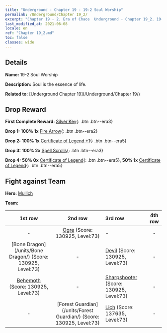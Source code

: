 ```yaml
---
title: "Underground - Chapter 19 - 19-2 Soul Worship"
permalink: /Underground/Chapter 19_2/
excerpt: "Chapter 19 - 2. Era of Chaos  Underground - Chapter 19_2. 19-2 Soul Worship"
last_modified_at: 2021-06-08
locale: en
ref: "Chapter 19_2.md"
toc: false
classes: wide
---
```


## Details

 **Name:** 19-2 Soul Worship

 **Description:** Soul is the essence of life.

 **Related to:** [Underground Chapter 19](/Underground/Chapter 19/)

## Drop Reward

 **First Complete Reward:** [Silver Key](/Items/con_693/){: .btn .btn--era3}

 **Drop 1:** **100% 1x** [Fire Arrow](/Items/her_413/){: .btn .btn--era2}

 **Drop 2:** **100% 1x** [Certificate of Legend +1](/Items/mat_74/){: .btn .btn--era5}

 **Drop 3:** **100% 2x** [Spell Scrolls](/Items/con_694/){: .btn .btn--era3}

 **Drop 4:** **50% 0x** [Certificate of Legend](/Items/mat_67/){: .btn .btn--era5}, **50% 1x** [Certificate of Legend](/Items/mat_67/){: .btn .btn--era5}


## Fight against Team
 **Hero:** [Mullich](/heroes/Mullich/)

 **Team:**


  | 1st row | 2nd row | 3rd row | 4th row |
  |:----:|:----:|:----|:----:|
  | - | [Ogre](/units/Ogre/) (Score: 130925, Level:73)  | - | - |
  | [Bone Dragon](/units/Bone Dragon/) (Score: 130925, Level:73)  | - | [Devil](/units/Devil/) (Score: 130925, Level:73)  | - |
  | [Behemoth](/units/Behemoth/) (Score: 130925, Level:73)  | - | [Sharpshooter](/units/Sharpshooter/) (Score: 130925, Level:73)  | - |
  | - | [Forest Guardian](/units/Forest Guardian/) (Score: 130925, Level:73)  | [Lich](/units/Lich/) (Score: 137635, Level:73)  | - |


